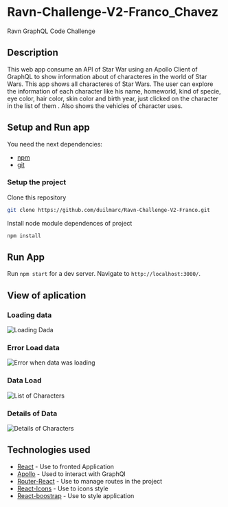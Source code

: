 # Ravn-Challenge-V2-Franco_Chavez
Ravn GraphQL Code Challenge

## Description

This web app consume an API of Star War using an Apollo Client of GraphQL to show information about of characteres in the world of Star Wars. 
This app shows all characteres of Star Wars. The user can explore the information of each character like his name, homeworld, kind of specie, eye color, hair color, skin color and birth year, just clicked on the character in the list of them . Also shows the vehicles of character uses.

## Setup and Run app
 
You need the next dependencies:
* [npm](https://www.npmjs.com/)
* [git](https://git-scm.com/) 

### Setup the project 

Clone this repository 
``` bash 
git clone https://github.com/duilmarc/Ravn-Challenge-V2-Franco.git
```
Install node module dependences of project 
``` bash
npm install 
```

## Run App

Run `npm start` for a dev server. Navigate to `http://localhost:3000/`.

## View of aplication

### Loading data 
![Loading Dada](https://raw.githubusercontent.com/duilmarc/Ravn-Challenge-V2-Franco/blob/main/captures/loading.png)
### Error Load data
![Error when data was loading](https://raw.githubusercontent.com/duilmarc/Ravn-Challenge-V2-Franco/blob/main/captures/error.png)
### Data Load
![List of Characters](https://raw.githubusercontent.com/duilmarc/Ravn-Challenge-V2-Franco/blob/main/captures/listofCharacters.png)
### Details of Data
![Details of Characters](https://raw.githubusercontent.com/duilmarc/Ravn-Challenge-V2-Franco/blob/main/captures/detailInfo.png)

## Technologies used
* [React](https://es.reactjs.org/) - Use to fronted Application
* [Apollo](https://www.apollographql.com/docs/react/) - Used to interact with GraphQl
* [Router-React](https://reactrouter.com/) - Use to manage routes in the project
* [React-Icons](https://react-icons.github.io/react-icons) - Use to icons style
* [React-boostrap](https://react-bootstrap.github.io/) - Use to style application




